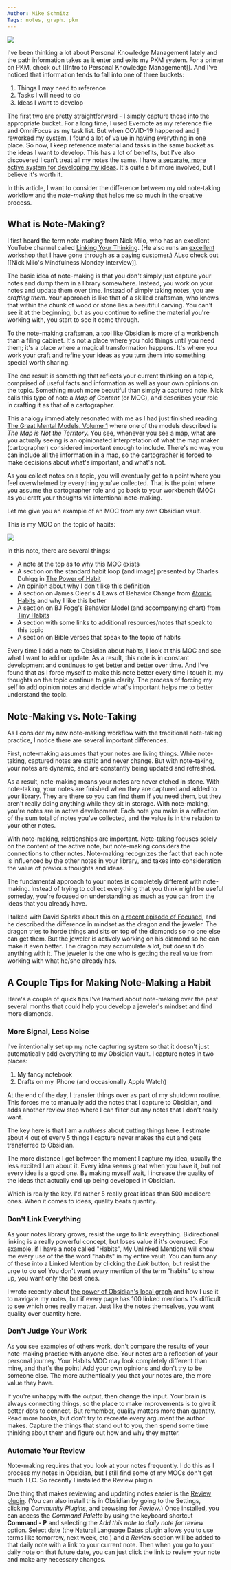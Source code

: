 ```yaml
---
Author: Mike Schmitz
Tags: notes, graph. pkm
---
```


![](https://thesweetsetup.com/wp-content/uploads/2021/05/notemaking.jpg)

I've been thinking a lot about Personal Knowledge Management lately and the path information takes as it enter and exits my PKM system. For a primer on PKM, check out [[Intro to Personal Knowledge Management]]. And I've noticed that information tends to fall into one of three buckets:

1. Things I may need to reference
2. Tasks I will need to do
3. Ideas I want to develop

The first two are pretty straightforward - I simply capture those into the appropriate bucket. For a long time, I used Evernote as my reference file and OmniFocus as my task list. But when COVID-19 happened and [I reworked my system](https://thesweetsetup.com/mikes-hybrid-bullet-journal-system/), I found a lot of value in having everything in one place. So now, I keep reference material and tasks in the same bucket as the ideas I want to develop. This has a lot of benefits, but I've also discovered I can't treat all my notes the same. I have [a separate, more active system for developing my ideas](https://thesweetsetup.com/mikes-idea-system-2-0/). It's quite a bit more involved, but I believe it's worth it.

In this article, I want to consider the difference between my old note-taking workflow and the _note-making_ that helps me so much in the creative process.

## What is Note-Making?

I first heard the term _note-making_ from Nick Milo, who has an excellent YouTube channel called [Linking Your Thinking](https://www.youtube.com/channel/UC85D7ERwhke7wVqskV_DZUA). (He also runs an [excellent workshop](https://www.linkingyourthinking.com/) that I have gone through as a paying customer.) ALso check out [[Nick Milo's Mindfulness Monday Interview]].

The basic idea of note-making is that you don't simply just capture your notes and dump them in a library somewhere. Instead, you work on your notes and update them over time. Instead of simply taking notes, you are _crafting them_. Your approach is like that of a skilled craftsman, who knows that within the chunk of wood or stone lies a beautiful carving. You can't see it at the beginning, but as you continue to refine the material you're working with, you start to see it come through.

To the note-making craftsman, a tool like Obsidian is more of a workbench than a filing cabinet. It's not a place where you hold things until you need them; it's a place where a magical transformation happens. It's where you work your craft and refine your ideas as you turn them into something special worth sharing.

The end result is something that reflects your current thinking on a topic, comprised of useful facts and information as well as your own opinions on the topic. Something much more beautiful than simply a captured note. Nick calls this type of note a _Map of Content_ (or MOC), and describes your role in crafting it as that of a cartographer.

This analogy immediately resonated with me as I had just finished reading [The Great Mental Models, Volume 1](https://www.amazon.com/Great-Mental-Models-Thinking-Concepts-ebook/dp/B07P79P8ST) where one of the models described is _The Map is Not the Territory._ You see, whenever you see a map, what are you actually seeing is an opinionated interpretation of what the map maker (cartographer) considered important enough to include. There's no way you can include all the information in a map, so the cartographer is forced to make decisions about what's important, and what's not.

As you collect notes on a topic, you will eventually get to a point where you feel overwhelmed by everything you've collected. That is the point where you assume the cartographer role and go back to your workbench (MOC) as you craft your thoughts via intentional note-making.

Let me give you an example of an MOC from my own Obsidian vault.

This is my MOC on the topic of habits:

![](https://thesweetsetup.com/wp-content/uploads/2021/05/obsidianmochabits.jpg)

In this note, there are several things:

- A note at the top as to why this MOC exists
- A section on the standard habit loop (and image) presented by Charles Duhigg in [The Power of Habit](https://www.amazon.com/Power-Habit-What-Life-Business/dp/081298160X)
- An opinion about why I don't like this definition
- A section on James Clear's 4 Laws of Behavior Change from [Atomic Habits](https://www.amazon.com/Atomic-Habits-Proven-Build-Break/dp/0735211299) and why I like this better
- A section on BJ Fogg's Behavior Model (and accompanying chart) from [Tiny Habits](https://www.amazon.com/Tiny-Habits-Changes-Change-Everything/dp/0358003326)
- A section with some links to additional resources/notes that speak to this topic
- A section on Bible verses that speak to the topic of habits

Every time I add a note to Obsidian about habits, I look at this MOC and see what I want to add or update. As a result, this note is in constant development and continues to get better and better over time. And I've found that as I force myself to make this note better every time I touch it, my thoughts on the topic continue to gain clarity. The process of forcing my self to add opinion notes and decide what's important helps me to better understand the topic.

## Note-Making vs. Note-Taking

As I consider my new note-making workflow with the traditional note-taking practice, I notice there are several important differences.

First, note-making assumes that your notes are living things. While note-taking, captured notes are static and never change. But with note-taking, your notes are dynamic, and are constantly being updated and refreshed.

As a result, note-making means your notes are never etched in stone. With note-taking, your notes are finished when they are captured and added to your library. They are there so you can find them if you need them, but they aren't really doing anything while they sit in storage. With note-making, you're notes are in active development. Each note you make is a reflection of the sum total of notes you've collected, and the value is in the relation to your other notes.

With note-making, relationships are important. Note-taking focuses solely on the content of the active note, but note-making considers the connections to other notes. Note-making recognizes the fact that each note is influenced by the other notes in your library, and takes into consideration the value of previous thoughts and ideas.

The fundamental approach to your notes is completely different with note-making. Instead of trying to collect everything that you think might be useful someday, you're focused on understanding as much as you can from the ideas that you already have.

I talked with David Sparks about this on [a recent episode of Focused](https://relay.fm/focused/126), and he described the difference in mindset as the dragon and the jeweler. The dragon tries to horde things and sits on top of the diamonds so no one else can get them. But the jeweler is actively working on his diamond so he can make it even better. The dragon may accumulate a lot, but doesn't do anything with it. The jeweler is the one who is getting the real value from working with what he/she already has.

## A Couple Tips for Making Note-Making a Habit

Here's a couple of quick tips I've learned about note-making over the past several months that could help you develop a jeweler's mindset and find more diamonds.

### More Signal, Less Noise

I've intentionally set up my note capturing system so that it doesn't just automatically add everything to my Obsidian vault. I capture notes in two places:

1. My fancy notebook
2. Drafts on my iPhone (and occasionally Apple Watch)

At the end of the day, I transfer things over as part of my shutdown routine. This forces me to manually add the notes that I capture to Obsidian, and adds another review step where I can filter out any notes that I don't really want.

The key here is that I am a _ruthless_ about cutting things here. I estimate about 4 out of every 5 things I capture never makes the cut and gets transferred to Obsidian.

The more distance I get between the moment I capture my idea, usually the less excited I am about it. Every idea seems great when you have it, but not every idea is a good one. By making myself wait, I increase the quality of the ideas that actually end up being developed in Obsidian.

Which is really the key. I'd rather 5 really great ideas than 500 mediocre ones. When it comes to ideas, quality beats quantity.

### Don't Link Everything

As your notes library grows, resist the urge to link everything. Bidirectional linking is a really powerful concept, but loses value if it's overused. For example, if I have a note called "Habits", My Unlinked Mentions will show me every use of the the word "habits" in my entire vault. You can turn any of these into a Linked Mention by clicking the _Link_ button, but resist the urge to do so! You don't want _every_ mention of the term "habits" to show up, you want only the best ones.

I wrote recently about [the power of Obsidian's local graph](https://thesweetsetup.com/the-power-of-obsidians-local-graph/) and how I use it to navigate my notes, but if every page has 100 linked mentions it's difficult to see which ones really matter. Just like the notes themselves, you want quality over quantity here.

### Don't Judge Your Work

As you see examples of others work, don't compare the results of your note-making practice with anyone else. Your notes are a reflection of your personal journey. Your Habits MOC may look completely different than mine, and that's the point! Add your own opinions and don't try to be someone else. The more authentically you that your notes are, the more value they have.

If you're unhappy with the output, then change the input. Your brain is always connecting things, so the place to make improvements is to give it better dots to connect. But remember, quality matters more than quantity. Read more books, but don't try to recreate every argument the author makes. Capture the things that stand out to you, then spend some time thinking about them and figure out how and why they matter.

### Automate Your Review

Note-making requires that you look at your notes frequently. I do this as I process my notes in Obsidian, but I still find some of my MOCs don't get much TLC. So recently I installed the Review plugin

One thing that makes reviewing and updating notes easier is the [Review plugin](https://github.com/ryanjamurphy/review-obsidian). (You can also install this in Obsidian by going to the Settings, clicking _Community Plugins_, and browsing for _Review_.) Once installed, you can access the _Command Palette_ by using the keyboard shortcut **Command - P** and selecting the _Add this note to daily note for review_ option. Select date (the [Natural Language Dates plugin](https://github.com/argenos/nldates-obsidian) allows you to use terms like tomorrow, next week, etc.) and a _Review_ section will be added to that daily note with a link to your current note. Then when you go to your daily note on that future date, you can just click the link to review your note and make any necessary changes.
